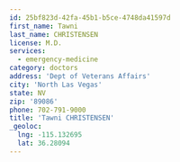 ```yaml
---
id: 25bf823d-42fa-45b1-b5ce-4748da41597d
first_name: Tawni
last_name: CHRISTENSEN
license: M.D.
services:
  - emergency-medicine
category: doctors
address: 'Dept of Veterans Affairs'
city: 'North Las Vegas'
state: NV
zip: '89086'
phone: 702-791-9000
title: 'Tawni CHRISTENSEN'
_geoloc:
  lng: -115.132695
  lat: 36.28094
---
```

